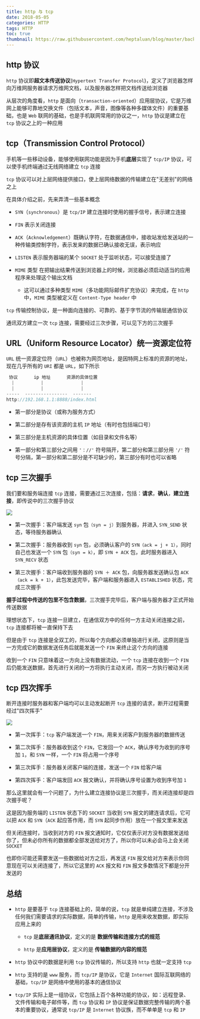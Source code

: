```yaml
---
title: http 与 tcp
date: 2018-05-05
categories: HTTP
tags: HTTP
toc: true
thumbnail: https://raw.githubusercontent.com/heptaluan/blog/master/backups/cdn/cover/05.jpg
---
```



## http 协议

`http` 协议即**超文本传送协议**(`Hypertext Transfer Protocol`)，定义了浏览器怎样向万维网服务器请求万维网文档，以及服务器怎样把文档传送给浏览器

<!--more-->

从层次的角度看，`http` 是面向（`transaction-oriented`）应用层协议，它是万维网上能够可靠地交换文件（包括文本，声音，图像等各种多媒体文件）的重要基础，也是 `Web` 联网的基础，也是手机联网常用的协议之一，`http` 协议是建立在 `tcp` 协议之上的一种应用

## tcp（Transmission Control Protocol）

手机等一些移动设备，能够使用联网功能是因为手机**底层**实现了 `tcp/IP` 协议，可以使手机终端通过无线网络建立 `tcp` 连接

`tcp` 协议可以对上层网络提供接口，使上层网络数据的传输建立在"无差别"的网络之上

在具体介绍之前，先来弄清一些基本概念

* `SYN`（`synchronous`）是 `tcp/IP` 建立连接时使用的握手信号，表示建立连接

* `FIN` 表示关闭连接

* `ACK`（`Acknowledgement`）既确认字符，在数据通信中，接收站发给发送站的一种传输类控制字符，表示发来的数据已确认接收无误，表示响应

* `LISTEN` 表示服务器端的某个 `SOCKET` 处于监听状态，可以接受连接了

* `MIME` 类型 在把输出结果传送到浏览器上的时候，浏览器必须启动适当的应用程序来处理这个输出文档

  * 这可以通过多种类型 `MIME`（多功能网际邮件扩充协议）来完成，在 `http` 中，`MIME` 类型被定义在 `Content-Type header` 中


`tcp` 传输控制协议，是一种面向连接的、可靠的、基于字节流的传输层通信协议

通讯双方建立一次 `tcp` 连接，需要经过三次步骤，可以见下方的三次握手

## URL（Uniform Resource Locator）统一资源定位符

`URL` 统一资源定位符（`URL`）也被称为网页地址，是因特网上标准的资源的地址，现在几乎所有的 `URI` 都是 `URL`，如下所示

```js                      
 协议      ip 地址      资源的具体位置
  |          |              |
  |          |              |
-----  ----------------  -------
http://192.168.1.1:8888/index.html
```

* 第一部分是协议（或称为服务方式）

* 第二部分是存有该资源的主机 `IP` 地址（有时也包括端口号）

* 第三部分是主机资源的具体位置（如目录和文件名等）

* 第一部分和第三部分之间用 `'：//'` 符号隔开，第二部分和第三部分用 `'/'` 符号分隔，第一部分和第二部分是不可缺少的，第三部分有时也可以省略




## tcp 三次握手

我们要和服务端连接 `tcp` 连接，需要通过三次连接，包括：**请求**，**确认**，**建立连接**，即传说中的三次握手协议

![](https://raw.githubusercontent.com/heptaluan/blog/master/backups/cdn/http/06.png)

* 第一次握手：客户端发送 `syn` 包`（syn = j）`到服务器，并进入 `SYN_SEND` 状态，等待服务器确认

* 第二次握手：服务器收到 `syn` 包，必须确认客户的 `SYN（ack = j + 1）`，同时自己也发送一个 `SYN` 包`（syn = k）`，即 `SYN + ACK` 包，此时服务器进入 `SYN_RECV` 状态

* 第三次握手：客户端收到服务器的 `SYN ＋ ACK` 包，向服务器发送确认包 `ACK（ack = k + 1）`，此包发送完毕，客户端和服务器进入 `ESTABLISHED` 状态，完成三次握手


**握手过程中传送的包里不包含数据**，三次握手完毕后，客户端与服务器才正式开始传送数据

理想状态下，`tcp` 连接一旦建立，在通信双方中的任何一方主动关闭连接之前，`tcp` 连接都将被一直保持下去

但是由于 `tcp` 连接是全双工的，所以每个方向都必须单独进行关闭，这原则是当一方完成它的数据发送任务后就能发送一个 `FIN` 来终止这个方向的连接

收到一个 `FIN` 只意味着这一方向上没有数据流动，一个 `tcp` 连接在收到一个 `FIN` 后仍能发送数据，首先进行关闭的一方将执行主动关闭，而另一方执行被动关闭



## tcp 四次挥手

断开连接时服务器和客户端均可以主动发起断开 `tcp` 连接的请求，断开过程需要经过"四次挥手"


![](https://raw.githubusercontent.com/heptaluan/blog/master/backups/cdn/http/07.png)


* 第一次挥手：`tcp` 客户端发送一个 `FIN`，用来关闭客户到服务器的数据传送

* 第二次挥手：服务器收到这个 `FIN`，它发回一个 `ACK`，确认序号为收到的序号加 `1`，和 `SYN` 一样，一个 `FIN` 将占用一个序号

* 第三次挥手：服务器关闭客户端的连接，发送一个 `FIN` 给客户端

* 第四次挥手：客户端发回 `ACK` 报文确认，并将确认序号设置为收到序号加 `1`


那么这里就会有一个问题了，为什么建立连接协议是三次握手，而关闭连接却是四次握手呢？

这是因为服务端的 `LISTEN` 状态下的 `SOCKET` 当收到 `SYN` 报文的建连请求后，它可以把 `ACK` 和 `SYN`（`ACK` 起应答作用，而 `SYN` 起同步作用）放在一个报文里来发送

但关闭连接时，当收到对方的 `FIN` 报文通知时，它仅仅表示对方没有数据发送给你了，但未必你所有的数据都全部发送给对方了，所以你可以未必会马上会关闭 `SOCKET`

也即你可能还需要发送一些数据给对方之后，再发送 `FIN` 报文给对方来表示你同意现在可以关闭连接了，所以它这里的 `ACK` 报文和 `FIN` 报文多数情况下都是分开发送的








## 总结

* `http` 是要基于 `tcp` 连接基础上的，简单的说，`tcp` 就是单纯建立连接，不涉及任何我们需要请求的实际数据，简单的传输，`http` 是用来收发数据，即实际应用上来的

  * `tcp` 是**底层通讯协议**，定义的是 **数据传输和连接方式的规范**

  * `http` 是**应用层协议**，定义的是 **传输数据的内容的规范**

* `http` 协议中的数据是利用 `tcp` 协议传输的，所以支持 `http` 也就一定支持 `tcp`

* `http` 支持的是 `www` 服务，而 `tcp/IP` 是协议，它是 `Internet` 国际互联网络的基础，`tcp/IP` 是网络中使用的基本的通信协议

* `tcp/IP` 实际上是一组协议，它包括上百个各种功能的协议，如：远程登录、文件传输和电子邮件等，而 `tcp` 协议和 `IP` 协议是保证数据完整传输的两个基本的重要协议，通常说 `tcp/IP` 是 `Internet` 协议族，而不单单是 `tcp` 和 `IP`

